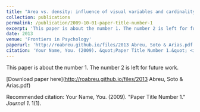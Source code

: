 ```yaml
---
title: "Area vs. density: influence of visual variables and cardinality knowledge in early number comparison."
collection: publications
permalink: /publication/2009-10-01-paper-title-number-1
excerpt: 'This paper is about the number 1. The number 2 is left for future work.'
date: 2013
venue: 'Frontiers in Psychology'
paperurl: 'http://roabreu.github.io/files/2013 Abreu, Soto & Arias.pdf'
citation: 'Your Name, You. (2009). &quot;Paper Title Number 1.&quot; <i>Journal 1</i>. 1(1).'
---
```

This paper is about the number 1. The number 2 is left for future work.

[Download paper here](http://roabreu.github.io/files/2013 Abreu, Soto & Arias.pdf)

Recommended citation: Your Name, You. (2009). "Paper Title Number 1." <i>Journal 1</i>. 1(1).
